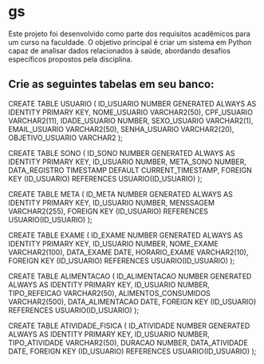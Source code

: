 # gs
Este projeto foi desenvolvido como parte dos requisitos acadêmicos para um curso na faculdade. O objetivo principal é criar um sistema em Python capaz de analisar dados relacionados à saúde, abordando desafios específicos propostos pela disciplina.

 ## Crie as seguintes tabelas em seu banco:

CREATE TABLE USUARIO (
    ID_USUARIO NUMBER GENERATED ALWAYS AS IDENTITY PRIMARY KEY,
    NOME_USUARIO VARCHAR2(50),
    CPF_USUARIO VARCHAR2(11),
    IDADE_USUARIO NUMBER,
    SEXO_USUARIO VARCHAR2(1),
    EMAIL_USUARIO VARCHAR2(50),
    SENHA_USUARIO VARCHAR2(20),
    OBJETIVO_USUARIO VARCHAR2
);

CREATE TABLE SONO (
    ID_SONO NUMBER GENERATED ALWAYS AS IDENTITY PRIMARY KEY,
    ID_USUARIO NUMBER,
    META_SONO NUMBER,
    DATA_REGISTRO TIMESTAMP DEFAULT CURRENT_TIMESTAMP,
    FOREIGN KEY (ID_USUARIO) REFERENCES USUARIO(ID_USUARIO)
);

CREATE TABLE META (
    ID_META NUMBER GENERATED ALWAYS AS IDENTITY PRIMARY KEY,
    ID_USUARIO NUMBER,
    MENSSAGEM VARCHAR2(255),
    FOREIGN KEY (ID_USUARIO) REFERENCES USUARIO(ID_USUARIO)
);

CREATE TABLE EXAME (
    ID_EXAME NUMBER GENERATED ALWAYS AS IDENTITY PRIMARY KEY,
    ID_USUARIO NUMBER,
    NOME_EXAME VARCHAR2(100),
    DATA_EXAME DATE,
    HORARIO_EXAME VARCHAR2(10),
    FOREIGN KEY (ID_USUARIO) REFERENCES USUARIO(ID_USUARIO)
);

CREATE TABLE ALIMENTACAO (
    ID_ALIMENTACAO NUMBER GENERATED ALWAYS AS IDENTITY PRIMARY KEY,
    ID_USUARIO NUMBER,
    TIPO_REFEICAO VARCHAR2(50),
    ALIMENTOS_CONSUMIDOS VARCHAR2(500),
    DATA_ALIMENTACAO DATE,
    FOREIGN KEY (ID_USUARIO) REFERENCES USUARIO(ID_USUARIO)
);

CREATE TABLE ATIVIDADE_FISICA (
    ID_ATIVIDADE NUMBER GENERATED ALWAYS AS IDENTITY PRIMARY KEY,
    ID_USUARIO NUMBER,
    TIPO_ATIVIDADE VARCHAR2(50),
    DURACAO NUMBER,
    DATA_ATIVIDADE DATE,
    FOREIGN KEY (ID_USUARIO) REFERENCES USUARIO(ID_USUARIO)
);
